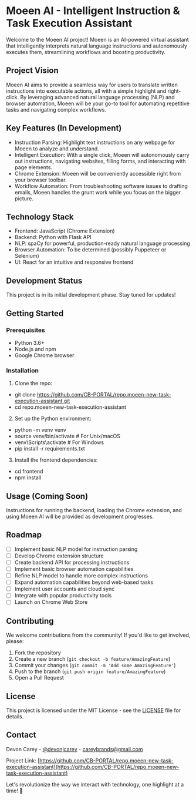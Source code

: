 # Moeen AI - Intelligent Instruction & Task Execution Assistant

Welcome to the Moeen AI project! Moeen is an AI-powered virtual assistant that intelligently interprets natural language instructions and autonomously executes them, streamlining workflows and boosting productivity.

## Project Vision

Moeen AI aims to provide a seamless way for users to translate written instructions into executable actions, all with a simple highlight and right-click. By leveraging advanced natural language processing (NLP) and browser automation, Moeen will be your go-to tool for automating repetitive tasks and navigating complex workflows.

## Key Features (In Development)

- Instruction Parsing: Highlight text instructions on any webpage for Moeen to analyze and understand.
- Intelligent Execution: With a single click, Moeen will autonomously carry out instructions, navigating websites, filling forms, and interacting with page elements.
- Chrome Extension: Moeen will be conveniently accessible right from your browser toolbar.
- Workflow Automation: From troubleshooting software issues to drafting emails, Moeen handles the grunt work while you focus on the bigger picture.

## Technology Stack

- Frontend: JavaScript (Chrome Extension)
- Backend: Python with Flask API
- NLP: spaCy for powerful, production-ready natural language processing
- Browser Automation: To be determined (possibly Puppeteer or Selenium)
- UI: React for an intuitive and responsive frontend

## Development Status

This project is in its initial development phase. Stay tuned for updates!

## Getting Started

### Prerequisites

- Python 3.6+
- Node.js and npm
- Google Chrome browser

### Installation

1. Clone the repo:

- git clone https://github.com/CB-PORTAL/repo.moeen-new-task-execution-assistant.git
- cd repo.moeen-new-task-execution-assistant

2. Set up the Python environment:

- python -m venv venv
- source venv/bin/activate  # For Unix/macOS
- venv\Scripts\activate  # For Windows
- pip install -r requirements.txt

3. Install the frontend dependencies:

- cd frontend
- npm install

## Usage (Coming Soon)

Instructions for running the backend, loading the Chrome extension, and using Moeen AI will be provided as development progresses.

## Roadmap

- [ ] Implement basic NLP model for instruction parsing
- [ ] Develop Chrome extension structure
- [ ] Create backend API for processing instructions
- [ ] Implement basic browser automation capabilities
- [ ] Refine NLP model to handle more complex instructions
- [ ] Expand automation capabilities beyond web-based tasks
- [ ] Implement user accounts and cloud sync
- [ ] Integrate with popular productivity tools
- [ ] Launch on Chrome Web Store

## Contributing

We welcome contributions from the community! If you'd like to get involved, please:

1. Fork the repository
2. Create a new branch (`git checkout -b feature/AmazingFeature`)
3. Commit your changes (`git commit -m 'Add some AmazingFeature'`)
4. Push to the branch (`git push origin feature/AmazingFeature`)
5. Open a Pull Request

## License

This project is licensed under the MIT License - see the [LICENSE](LICENSE) file for details.

## Contact

Devon Carey - [@devonjcarey](https://twitter.com/devonjcarey) - careybrands@gmail.com

Project Link: [https://github.com/CB-PORTAL/repo.moeen-new-task-execution-assistant](https://github.com/CB-PORTAL/repo.moeen-new-task-execution-assistant)

Let's revolutionize the way we interact with technology, one highlight at a time! 🚀